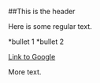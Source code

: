 ##This is the header

Here is some regular text.

*bullet 1
*bullet 2

[Link to Google](https:www.google.com)

More text.